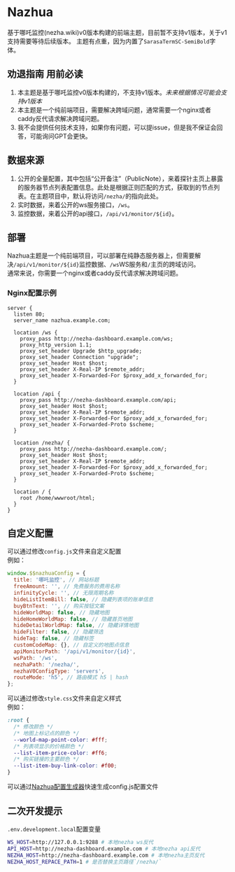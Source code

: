 # Nazhua
基于哪吒监控(nezha.wiki)v0版本构建的前端主题，目前暂不支持v1版本，关于v1支持需要等待后续版本。
主题有点重，因为内置了`SarasaTermSC-SemiBold`字体。

## 劝退指南 用前必读
1. 本主题是基于哪吒监控v0版本构建的，不支持v1版本。*未来根据情况可能会支持v1版本*  
2. 本主题是一个纯前端项目，需要解决跨域问题，通常需要一个nginx或者caddy反代请求解决跨域问题。  
3. 我不会提供任何技术支持，如果你有问题，可以提issue，但是我不保证会回答，可能询问GPT会更快。  

## 数据来源
1. 公开的全量配置，其中包括“公开备注”（PublicNote），来着探针主页上暴露的服务器节点列表配置信息。此处是根据正则匹配的方式，获取到的节点列表。在主题项目中，默认将访问`/nezha/`的指向此处。  
2. 实时数据，来着公开的ws服务接口，`/ws`。  
3. 监控数据，来着公开的api接口，`/api/v1/monitor/${id}`。  

## 部署
Nazhua主题是一个纯前端项目，可以部署在纯静态服务器上，但需要解决`/api/v1/monitor/${id}`监控数据、`/ws`WS服务和`/`主页的跨域访问。  
通常来说，你需要一个nginx或者caddy反代请求解决跨域问题。  

### Nginx配置示例
```nginx
server {
  listen 80;
  server_name nazhua.example.com;

  location /ws {
    proxy_pass http://nezha-dashboard.example.com/ws;
    proxy_http_version 1.1;
    proxy_set_header Upgrade $http_upgrade;
    proxy_set_header Connection "upgrade";
    proxy_set_header Host $host;
    proxy_set_header X-Real-IP $remote_addr;
    proxy_set_header X-Forwarded-For $proxy_add_x_forwarded_for;
  }

  location /api {
    proxy_pass http://nezha-dashboard.example.com/api;
    proxy_set_header Host $host;
    proxy_set_header X-Real-IP $remote_addr;
    proxy_set_header X-Forwarded-For $proxy_add_x_forwarded_for;
    proxy_set_header X-Forwarded-Proto $scheme;
  }

  location /nezha/ {
    proxy_pass http://nezha-dashboard.example.com/;
    proxy_set_header Host $host;
    proxy_set_header X-Real-IP $remote_addr;
    proxy_set_header X-Forwarded-For $proxy_add_x_forwarded_for;
    proxy_set_header X-Forwarded-Proto $scheme;
  }

  location / {
    root /home/wwwroot/html;
  }
}
```


## 自定义配置
可以通过修改`config.js`文件来自定义配置  
例如：
```javascript
window.$$nazhuaConfig = {
  title: '哪吒监控', // 网站标题
  freeAmount: '', // 免费服务的费用名称
  infinityCycle: '', // 无限周期名称
  hideListItemBill: false, // 隐藏列表项的账单信息
  buyBtnText: '', // 购买按钮文案
  hideWorldMap: false, // 隐藏地图
  hideHomeWorldMap: false, // 隐藏首页地图
  hideDetailWorldMap: false, // 隐藏详情地图
  hideFilter: false, // 隐藏筛选
  hideTag: false, // 隐藏标签
  customCodeMap: {}, // 自定义的地图点信息
  apiMonitorPath: '/api/v1/monitor/{id}',
  wsPath: '/ws',
  nezhaPath: '/nezha/',
  nezhaV0ConfigType: 'servers',
  routeMode: 'h5', // 路由模式 h5 | hash
};
```
可以通过修改`style.css`文件来自定义样式  
例如：
```css
:root {
  /* 修改颜色 */
  /* 地图上标记点的颜色 */
  --world-map-point-color: #fff;
  /* 列表项显示的价格颜色 */
  --list-item-price-color: #ff6;
  /* 购买链接的主要颜色 */
  --list-item-buy-link-color: #f00;
}
```
可以通过[Nazhua配置生成器](https://hi2shark.github.io/nazhua-generator/)快速生成config.js配置文件


## 二次开发提示
`.env.development.local`配置变量
```bash
WS_HOST=http://127.0.0.1:9288 # 本地nezha ws反代
API_HOST=http://nezha-dashboard.example.com # 本地nezha api反代
NEZHA_HOST=http://nezha-dashboard.example.com # 本地nezha主页反代
NEZHA_HOST_REPACE_PATH=1 # 是否替换主页路径`/nezha/`
```

